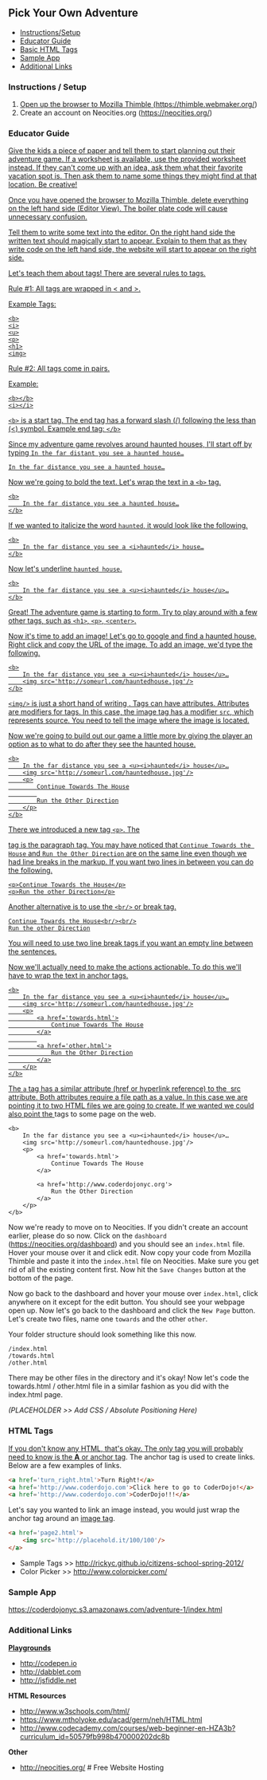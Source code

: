 ## Pick Your Own Adventure

* [Instructions/Setup](#instructions)
* [Educator Guide](#educator)
* [Basic HTML Tags](#html_tags)
* [Sample App](#sample_app)
* [Additional Links](#additional_links)

### Instructions / Setup
<a href='#instructions'/>

1. Open up the browser to Mozilla Thimble (https://thimble.webmaker.org/)
2. Create an account on Neocities.org (https://neocities.org/)


### Educator Guide
<a href='#educator'/>

Give the kids a piece of paper and tell them to start planning out their adventure game. If a worksheet is available, use the provided worksheet instead. If they can't come up with an idea, ask them what their favorite vacation spot is. Then ask them to name some things they might find at that location. Be creative!

Once you have opened the browser to Mozilla Thimble, delete everything on the left hand side (Editor View). The boiler plate code will cause unnecessary confusion.

Tell them to write some text into the editor. On the right hand side the written text should magically start to appear. Explain to them that as they write code on the left hand side, the website will start to appear on the right side.

Let's teach them about tags! There are several rules to tags.

Rule #1: All tags are wrapped in < and >.

Example Tags:
    
    <b>
    <i>
    <u>
    <p>
    <h1>
    <img>
   
Rule #2: All tags come in pairs.

Example:
    
    <b></b>
    <i></i>

`<b>` is a start tag. The end tag has a forward slash (/) following the less than (<) symbol. Example end tag: `</b>`

Since my adventure game revolves around haunted houses, I'll start off by typing `In the far distant you see a haunted house…`

    In the far distance you see a haunted house…
    

Now we're going to bold the text. Let's wrap the text in a `<b>` tag.

    <b>
        In the far distance you see a haunted house…
    </b>


If we wanted to italicize the word `haunted`, it would look like the following.

    <b>
        In the far distance you see a <i>haunted</i> house…
    </b>

Now let's underline `haunted house`.

    <b>
        In the far distance you see a <u><i>haunted</i> house</u>…
    </b>

Great! The adventure game is starting to form. Try to play around with a few other tags, such as `<h1>`, `<p>`, `<center>`.

Now it's time to add an image! Let's go to google and find a haunted house. Right click and copy the URL of the image. To add an image, we'd type the following.

    <b>
        In the far distance you see a <u><i>haunted</i> house</u>…
        <img src='http://someurl.com/hauntedhouse.jpg'/>
    </b>


`<img/>` is just a short hand of writing <img></img>. Tags can have attributes. Attributes are modifiers for tags. In this case, the image tag has a modifier `src`, which represents source. You need to tell the image where the image is located. 

Now we're going to build out our game a little more by giving the player an option as to what to do after they see the haunted house.

    <b>
        In the far distance you see a <u><i>haunted</i> house</u>…
        <img src='http://someurl.com/hauntedhouse.jpg'/>
        <p>
            Continue Towards The House
            
            Run the Other Direction
        </p>
    </b>
    
There we introduced a new tag `<p>`. The <p> tag is the paragraph tag. You may have noticed that `Continue Towards the House` and `Run the Other Direction` are on the same line even though we had line breaks in the markup. If you want two lines in between you can do the following.

    <p>Continue Towards the House</p>
    <p>Run the other Direction</p>

Another alternative is to use the `<br/>` or break tag.

    Continue Towards the House<br/><br/>
    Run the other Direction
    
You will need to use two line break tags if you want an empty line between the sentences.

Now we'll actually need to make the actions actionable. To do this we'll have to wrap the text in anchor tags.

    <b>
        In the far distance you see a <u><i>haunted</i> house</u>…
        <img src='http://someurl.com/hauntedhouse.jpg'/>
        <p>
            <a href='towards.html'>
                Continue Towards The House
            </a>
            
            <a href='other.html'>
                Run the Other Direction
            </a>
        </p>
    </b>

The `a` tag has a similar attribute (href or hyperlink reference) to the <img> src attribute. Both attributes require a file path as a value. In this case we are pointing it to two HTML files we are going to create. If we wanted we could also point the <a> tags to some page on the web.

    <b>
        In the far distance you see a <u><i>haunted</i> house</u>…
        <img src='http://someurl.com/hauntedhouse.jpg'/>
        <p>
            <a href='towards.html'>
                Continue Towards The House
            </a>
            
            <a href='http://www.coderdojonyc.org'>
                Run the Other Direction
            </a>
        </p>
    </b>

Now we're ready to move on to Neocities. If you didn't create an account earlier, please do so now. Click on the `dashboard` (https://neocities.org/dashboard) and you should see an `index.html` file. Hover your mouse over it and click edit. Now copy your code from Mozilla Thimble and paste it into the `index.html` file on Neocities. Make sure you get rid of all the existing content first. Now hit the `Save Changes` button at the bottom of the page.

Now go back to the dashboard and hover your mouse over `index.html`, click anywhere on it except for the edit button. You should see your webpage open up. Now let's go back to the dashboard and click the `New Page` button. Let's create two files, name one `towards` and the other `other`. 

Your folder structure should look something like this now.

    /index.html
    /towards.html
    /other.html

There may be other files in the directory and it's okay! Now let's code the towards.html / other.html file in a similar fashion as you did with the index.html page.

*(PLACEHOLDER >> Add CSS / Absolute Positioning Here)*


### HTML Tags
<a href='#html_tags'/>

If you don't know any HTML, that's okay. The only tag you will probably need to know is the **A** or [anchor tag](http://www.w3schools.com/html/html_links.asp). The anchor tag is used to create links. Below are a few examples of links.

```html
<a href='turn_right.html'>Turn Right!</a>
<a href='http://www.coderdojo.com'>Click here to go to CoderDojo!</a>
<a href='http://www.coderdojo.com'>CoderDojo!!!</a>

```

Let's say you wanted to link an image instead, you would just wrap the anchor tag around an [image tag](http://www.w3schools.com/html/html_images.asp).

```html
<a href='page2.html'>
    <img src='http://placehold.it/100/100'/>
</a>
```

* Sample Tags >> http://rickyc.github.io/citizens-school-spring-2012/
* Color Picker >> http://www.colorpicker.com/

### Sample App
<a href='#sample_app'/>

https://coderdojonyc.s3.amazonaws.com/adventure-1/index.html


### Additional Links
<a href='#additional_links'/>

**Playgrounds**

* http://codepen.io
* http://dabblet.com
* http://jsfiddle.net

**HTML Resources**

* http://www.w3schools.com/html/
* https://www.mtholyoke.edu/acad/germ/neh/HTML.html
* http://www.codecademy.com/courses/web-beginner-en-HZA3b?curriculum_id=50579fb998b470000202dc8b

**Other**

* http://neocities.org/ # Free Website Hosting